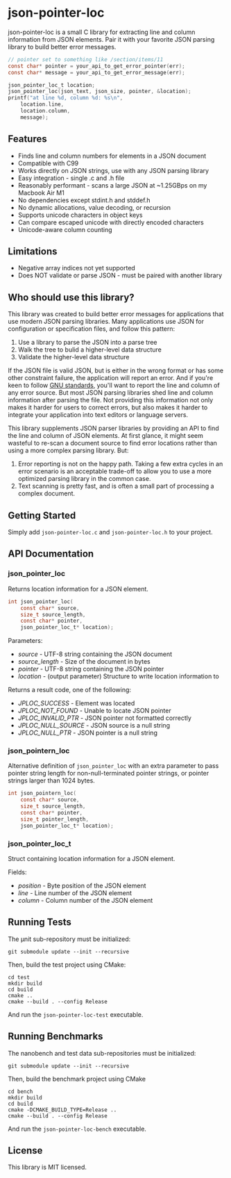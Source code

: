 # json-pointer-loc
json-pointer-loc is a small C library for extracting line and column information from JSON elements. Pair it with your favorite JSON parsing library to build better error messages.

```c
// pointer set to something like /section/items/11
const char* pointer = your_api_to_get_error_pointer(err); 
const char* message = your_api_to_get_error_message(err);

json_pointer_loc_t location;
json_pointer_loc(json_text, json_size, pointer, &location);
printf("at line %d, column %d: %s\n", 
    location.line, 
    location.column, 
    message);
```

## Features
 * Finds line and column numbers for elements in a JSON document
 * Compatible with C99
 * Works directly on JSON strings, use with any JSON parsing library
 * Easy integration - single .c and .h file
 * Reasonably performant - scans a large JSON at ~1.25GBps on my Macbook Air M1
 * No dependencies except stdint.h and stddef.h
 * No dynamic allocations, value decoding, or recursion
 * Supports unicode characters in object keys
 * Can compare escaped unicode with directly encoded characters
  * Unicode-aware column counting

## Limitations
 * Negative array indices not yet supported
 * Does NOT validate or parse JSON - must be paired with another library
 
## Who should use this library?
This library was created to build better error messages for applications that use modern JSON parsing libraries. Many applications use JSON for configuration or specification files, and follow this pattern:
 1. Use a library to parse the JSON into a parse tree
 2. Walk the tree to bulid a higher-level data structure
 3. Validate the higher-level data structure

If the JSON file is valid JSON, but is either in the wrong format or has some other constraint failure, the application will report an error. And if you're keen to follow [GNU standards](https://www.gnu.org/prep/standards/html_node/Errors.html), you'll want to report the line and column of any error source. But most JSON parsing libraries shed line and column information after parsing the file. Not providing this information not only makes it harder for users to correct errors, but also makes it harder to integrate your application into text editors or language servers.

This library supplements JSON parser libraries by providing an API to find the line and column of JSON elements. At first glance, it might seem wasteful to re-scan a document source to find error locations rather than using a more complex parsing library. But:
 1. Error reporting is not on the happy path. Taking a few extra cycles in an error scenario is an acceptable trade-off to allow you to use a more optimized parsing library in the common case.
 2. Text scanning is pretty fast, and is often a small part of processing a complex document. 

## Getting Started

Simply add `json-pointer-loc.c` and `json-pointer-loc.h` to your project.

## API Documentation

### json_pointer_loc
Returns location information for a JSON element.
```c
int json_pointer_loc(
    const char* source, 
    size_t source_length,
    const char* pointer,
    json_pointer_loc_t* location);
```
Parameters:
 * *source* - UTF-8 string containing the JSON document
 * *source_length* - Size of the document in bytes
 * *pointer* - UTF-8 string containing the JSON pointer 
 * *location* - (output parameter) Structure to write location information to

Returns a result code, one of the following:
 * *JPLOC_SUCCESS* - Element was located
 * *JPLOC_NOT_FOUND* - Unable to locate JSON pointer
 * *JPLOC_INVALID_PTR* - JSON pointer not formatted correctly
 * *JPLOC_NULL_SOURCE* - JSON source is a null string
 * *JPLOC_NULL_PTR* - JSON pointer is a null string

### json_pointern_loc
Alternative definition of `json_pointer_loc` with an extra parameter to pass pointer string length for non-null-terminated pointer strings, or pointer strings larger than 1024 bytes.

```c
int json_pointern_loc(
    const char* source, 
    size_t source_length,
    const char* pointer,
    size_t pointer_length,
    json_pointer_loc_t* location);
```

### json_pointer_loc_t
Struct containing location information for a JSON element.

Fields:
 * *position* - Byte position of the JSON element
 * *line* - Line number of the JSON element
 * *column* - Column number of the JSON element 

## Running Tests
The µnit sub-repository must be initialized:
```
git submodule update --init --recursive
```

Then, build the test project using CMake:
```
cd test
mkdir build
cd build
cmake ..
cmake --build . --config Release
```

And run the `json-pointer-loc-test` executable.

## Running Benchmarks
The nanobench and test data sub-repositories must be initialized:
```
git submodule update --init --recursive
```

Then, build the benchmark project using CMake
```
cd bench
mkdir build
cd build
cmake -DCMAKE_BUILD_TYPE=Release ..
cmake --build . --config Release
```

And run the `json-pointer-loc-bench` executable.

## License
This library is MIT licensed.